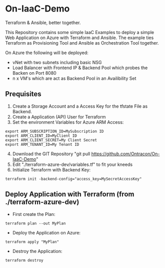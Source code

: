 # On-IaaC-Demo
Terraform &amp; Ansible, better together.

This Repository contains some simple IaaC Examples to deploy a simple Web Application on Azure with Terraform and Ansible. The example ties Terraform as Provisioning Tool and Ansible as Orchestration Tool together.

On Azure the following will be deployed:
* vNet with two subnets including basic NSG
* Load Balancer with Frontend IP & Backend Pool which probes the Backen on Port 8080
* n x VM's which are act as Backend Pool in an Availibility Set

## Prequisites
1. Create a Storage Account and a Access Key for the tfstate File as Backend.
2. Create a Application (API) User for Terraform
3. Set the environment Variables for Azure ARM Access:
```
export ARM_SUBSCRIPTION_ID=MySubscription ID
export ARM_CLIENT_ID=MyClient ID
export ARM_CLIENT_SECRET=My Client Secret
export ARM_TENANT_ID=My Tenant ID
```
4. Download the GIT Repository "git pull https://github.com/Ontracon/On-IaaC-Demo"
5. Edit "./terraform-azure-dev/variables.tf" to fit your kneeds
6. Initialize Terraform with Backend Key:
```
terraform init -backend-config="access_key=MySecretAccessKey"
```
## Deploy Application with Terraform (from ./terraform-azure-dev)
* First create the Plan:

`terraform plan --out MyPlan`
* Deploy the Application on Azure:

`terraform apply "MyPlan"`
* Destroy the Application:

`terraform destroy`

